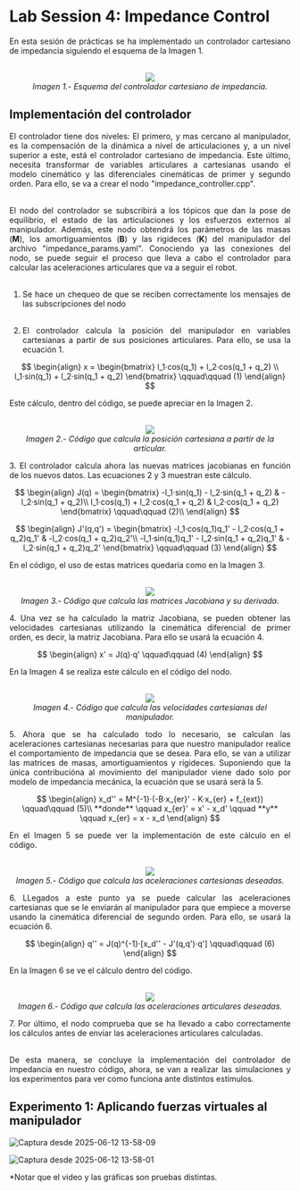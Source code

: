 # Lab Session 4: Impedance Control

<div align="justify">
  En esta sesión de prácticas se ha implementado un controlador cartesiano de impedancia siguiendo el esquema de la Imagen 1.
</div>

<p align="center">
  <br>
  <img src="https://github.com/user-attachments/assets/fca70db7-6008-46b9-9d43-8320462a0ad2">
  <br>
  <i>Imagen 1.- Esquema del controlador cartesiano de impedancia.</i>
</p>

## Implementación del controlador

<div align="justify">
  El controlador tiene dos niveles: El primero, y mas cercano al manipulador, es la compensación de la dinámica a nivel de articulaciones y, a un nivel superior a este, está el controlador cartesiano de impedancia. Este último, necesita transformar de variables articulares a cartesianas usando el modelo cinemático y las diferenciales cinemáticas de primer y segundo orden. Para ello, se va a crear el nodo "impedance_controller.cpp".
<br><br>
  
  El nodo del controlador se subscribirá a los tópicos que dan la pose de equilibrio, el estado de las articulaciones y los esfuerzos externos al manipulador. Además, este nodo obtendrá los parámetros de las masas (**M**), los amortiguamientos (**B**) y las  rigideces (**K**) del manipulador del archivo "impedance_params.yaml". Conociendo ya las conexiones del nodo, se puede seguir el proceso que lleva a cabo el controlador para calcular las aceleraciones articulares que va a seguir el robot.
<br><br>
  
  1. Se hace un chequeo de que se reciben correctamente los mensajes de las subscripciones del nodo
<br><br>

  2. El controlador calcula la posición del manipulador en variables cartesianas a partir de sus posiciones articulares. Para ello, se usa la ecuación 1.
</div>

$$
\begin{align}
x = 
\begin{bmatrix}  
l_1·cos(q_1) + l_2·cos(q_1 + q_2) \\
l_1·sin(q_1) + l_2·sin(q_1 + q_2)
\end{bmatrix} \qquad\qquad (1)
\end{align}
$$

<div align="justify">
  Este cálculo, dentro del código, se puede apreciar en la Imagen 2. 
</div>

<p align="center">
  <br>
  <img src="https://github.com/user-attachments/assets/b2d173c6-b4da-439c-bfcb-f1669c053d68">
  <br>
  <i>Imagen 2.- Código que calcula la posición cartesiana a partir de la articular.</i>
</p>

<div align="justify">
  3. El controlador calcula ahora las nuevas matrices jacobianas en función de los nuevos datos. Las ecuaciones 2 y 3 muestran este cálculo.
</div>

$$
\begin{align}
J(q) = 
\begin{bmatrix}  
-l_1·sin(q_1) - l_2·sin(q_1 + q_2) & -l_2·sin(q_1 + q_2)\\
l_1·cos(q_1) + l_2·cos(q_1 + q_2) & l_2·cos(q_1 + q_2)
\end{bmatrix} \qquad\qquad (2)\\
\end{align}
$$

$$
\begin{align}
J'(q,q') = 
\begin{bmatrix}  
-l_1·cos(q_1)q_1' - l_2·cos(q_1 + q_2)q_1' & -l_2·cos(q_1 + q_2)q_2'\\
-l_1·sin(q_1)q_1' - l_2·sin(q_1 + q_2)q_1' & -l_2·sin(q_1 + q_2)q_2'
\end{bmatrix} \qquad\qquad (3)
\end{align}
$$

<div align="justify">
  En el código, el uso de estas matrices quedaría como en la Imagen 3.
</div>

<p align="center">
  <br>
  <img src="https://github.com/user-attachments/assets/3cb164c8-d0c5-42a3-8fae-c43aebee6e38">
  <br>
  <i>Imagen 3.- Código que calcula las matrices Jacobiana y su derivada.</i>
</p>

<div align="justify">
  4. Una vez se ha calculado la matriz Jacobiana, se pueden obtener las velocidades cartesianas utilizando la cinemática diferencial de primer orden, es decir, la matriz Jacobiana. Para ello se usará la ecuación 4.
</div>

$$
\begin{align}
x' = J(q)·q' \qquad\qquad (4)
\end{align}
$$

<div align="justify">
  En la Imagen 4 se realiza este cálculo en el código del nodo.
</div>

<p align="center">
  <br>
  <img src="https://github.com/user-attachments/assets/d755d0d2-adec-44f3-94ad-0a3b3cf1e16b">
  <br>
  <i>Imagen 4.- Código que calcula las velocidades cartesianas del manipulador.</i>
</p>

<div align="justify">
  5. Ahora que se ha calculado todo lo necesario, se calculan las aceleraciones cartesianas necesarias para que nuestro manipulador realice el comportamiento de impedancia que se desea. Para ello, se van a utilizar las matrices de masas, amortiguamientos y rigideces. Suponiendo que la única contribucióna al movimiento del manipulador viene dado solo por modelo de impedancia mecánica, la ecuación que se usará será la 5.
</div>

$$
\begin{align}
x_d'' = M^{-1}·(-B·x_{er}' - K·x_{er} + f_{ext}) \qquad\qquad (5)\\
**donde** \qquad x_{er}' = x' - x_d' \qquad **y** \qquad x_{er} = x - x_d
\end{align}
$$

<div align="justify">
  En el Imagen 5 se puede ver la implementación de este cálculo en el código.
</div>

<p align="center">
  <br>
  <img src="https://github.com/user-attachments/assets/7df39dfd-3c86-4b86-a609-c71d31458ad3">
  <br>
  <i>Imagen 5.- Código que calcula las aceleraciones cartesianas deseadas.</i>
</p>

<div align="justify">
  6. LLegados a este punto ya se puede calcular las aceleraciones cartesianas que se le enviarán al manipulador para que empiece a moverse usando la cinemática diferencial de segundo orden. Para ello, se usará la ecuación 6. 
</div>

$$
\begin{align}
q'' = J(q)^{-1}·[x_d'' - J'(q,q')·q'] \qquad\qquad (6)
\end{align}
$$

<div align="justify">
  En la Imagen 6 se ve el cálculo dentro del código.
</div>

<p align="center">
  <br>
  <img src="https://github.com/user-attachments/assets/002415d1-03ab-4920-948f-85833cfac5ab">
  <br>
  <i>Imagen 6.- Código que calcula las aceleraciones articulares deseadas.</i>
</p>

<div align="justify">
  7. Por último, el nodo comprueba que se ha llevado a cabo correctamente los cálculos antes de enviar las aceleraciones articulares calculadas.
  <br><br>

  De esta manera, se concluye la implementación del controlador de impedancia en nuestro código, ahora, se van a realizar las simulaciones y los experimentos para ver como funciona ante distintos estímulos. 
</div>

## Experimento 1: Aplicando fuerzas virtuales al manipulador


![Captura desde 2025-06-12 13-58-09](https://github.com/user-attachments/assets/5e790ba1-b1b3-40e5-89ab-449793b32f44)

![Captura desde 2025-06-12 13-58-01](https://github.com/user-attachments/assets/ca28135c-897d-4809-bc56-69bc363c4159)

*Notar que el video y las gráficas son pruebas distintas.
















